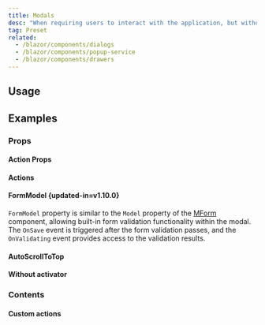 ```yaml
---
title: Modals
desc: "When requiring users to interact with the application, but without jumping to a new page and interrupting the user's workflow, you can use **Modal** to create a new floating layer over the current page to get user feedback or display information."
tag: Preset
related:
  - /blazor/components/dialogs
  - /blazor/components/popup-service
  - /blazor/components/drawers
--- 
```


## Usage

<masa-example file="Examples.components.modals.Usage"></masa-example>

## Examples

### Props

#### Action Props

<masa-example file="Examples.components.modals.ActionProps"></masa-example>

#### Actions

<masa-example file="Examples.components.modals.Actions"></masa-example>

#### FormModel {updated-in=v1.10.0}

`FormModel` property is similar to the `Model` property of the [MForm](/blazor/components/forms) component,
allowing built-in form validation functionality within the modal. The `OnSave` event is triggered after the form validation passes,
and the `OnValidating` event provides access to the validation results.

<masa-example file="Examples.components.modals.FormModel"></masa-example>

#### AutoScrollToTop

<masa-example file="Examples.components.modals.ScrollToTopOnHide"></masa-example>

#### Without activator

<masa-example file="Examples.components.modals.WithoutActivator"></masa-example>

### Contents

#### Custom actions

<masa-example file="Examples.components.modals.CustomActions"></masa-example>